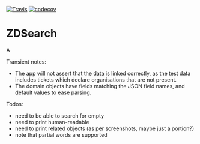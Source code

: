 [![Travis](https://travis-ci.org/Synesso/zd-test.svg?branch=master)](https://travis-ci.org/Synesso/zd-test)
[![codecov](https://codecov.io/gh/Synesso/zd-test/branch/master/graph/badge.svg)](https://codecov.io/gh/Synesso/zd-test)


# ZDSearch

A 

Transient notes: 

* The app will not assert that the data is linked correctly, as the test data includes tickets which declare organisations that are not present.
* The domain objects have fields matching the JSON field names, and default values to ease parsing.

Todos:
* need to be able to search for empty
* need to print human-readable
* need to print related objects (as per screenshots, maybe just a portion?)
* note that partial words are supported